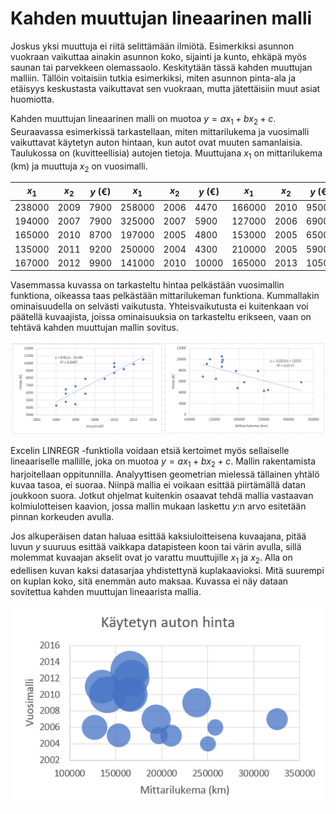 # Kahden muuttujan lineaarinen malli

Joskus yksi muuttuja ei riitä selittämään ilmiötä. Esimerkiksi asunnon vuokraan vaikuttaa ainakin asunnon koko, sijainti ja kunto, ehkäpä myös saunan tai parvekkeen olemassaolo. Keskitytään tässä kahden muuttujan malliin. Tällöin voitaisiin tutkia esimerkiksi, miten asunnon pinta-ala ja etäisyys keskustasta vaikuttavat sen vuokraan, mutta jätettäisiin muut asiat huomiotta.

Kahden muuttujan lineaarinen malli on muotoa $y=ax_1+bx_2+c$. Seuraavassa esimerkissä tarkastellaan, miten mittarilukema ja vuosimalli vaikuttavat käytetyn auton hintaan, kun autot ovat muuten samanlaisia. Taulukossa on (kuvitteellisia) autojen tietoja. Muuttujana $x_1$ on mittarilukema (km) ja muuttuja $x_2$ on vuosimalli.

|$x_1$|$x_2$| $y$ (€)|$x_1$|$x_2$| $y$ (€)|$x_1$|$x_2$| $y$ (€)|
|-----|-----|--------|-----|-----|--------|-----|-----|--------|
|238000|2009|7900|258000|2006|4470|166000|2010|9500|
|194000|2007|7900|325000|2007|5900|127000|2006|6900|
|165000|2010|8700|197000|2005|4800|153000|2005|6500|
|135000|2011|9200|250000|2004|4300|210000|2005|5900|
|167000|2012|9900|141000|2010|10000|165000|2013|10500|

Vasemmassa kuvassa on tarkasteltu hintaa pelkästään vuosimallin funktiona, oikeassa taas pelkästään mittarilukeman funktiona. Kummallakin ominaisuudella on selvästi vaikutusta. Yhteisvaikutusta ei kuitenkaan voi päätellä kuvaajista, joissa ominaisuuksia on tarkasteltu erikseen, vaan on tehtävä kahden muuttujan mallin sovitus. 
 
![Kahden muuttujan malli, esim.](2lin1.png "Kahden muuttujan malli, esim.")

Excelin LINREGR -funktiolla voidaan etsiä kertoimet myös sellaiselle lineaariselle mallille, joka on muotoa $y=ax_1+bx_2+c$. Mallin rakentamista harjoitellaan oppitunnilla. Analyyttisen geometrian mielessä tällainen yhtälö kuvaa tasoa, ei suoraa. Niinpä mallia ei voikaan esittää piirtämällä datan joukkoon suora. Jotkut ohjelmat kuitenkin osaavat tehdä mallia vastaavan kolmiulotteisen kaavion, jossa mallin mukaan laskettu $y$:n arvo esitetään pinnan korkeuden avulla. 

Jos alkuperäisen datan haluaa esittää kaksiuloitteisena kuvaajana, pitää luvun $y$ suuruus esittää vaikkapa datapisteen koon tai värin avulla, sillä molemmat kuvaajan akselit ovat jo varattu muuttujille $x_1$ ja $x_2$. Alla on edellisen kuvan kaksi datasarjaa yhdistettynä kuplakaavioksi. Mitä suurempi on kuplan koko, sitä enemmän auto maksaa. Kuvassa ei näy dataan sovitettua kahden muuttujan lineaarista mallia.

![Kahden muuttujan malli kuvaajana](2lin2.png "Kahden muuttujan malli kuvaajana.")